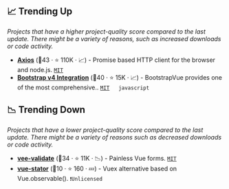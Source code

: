 ## 📈 Trending Up

_Projects that have a higher project-quality score compared to the last update. There might be a variety of reasons, such as increased downloads or code activity._

- <b><a href="https://github.com/axios/axios">Axios</a></b> (🥇43 ·  ⭐ 110K · 📈) - Promise based HTTP client for the browser and node.js. <code><a href="http://bit.ly/34MBwT8">MIT</a></code> <code><img src="https://img.shields.io/badge/Vue-2-green.svg" style="display:inline;" width="13" height="13"></code> <code><img src="https://img.shields.io/badge/Vue-3-green.svg" style="display:inline;" width="13" height="13"></code>
- <b><a href="https://github.com/bootstrap-vue/bootstrap-vue">Bootstrap v4 Integration</a></b> (🥈40 ·  ⭐ 15K · 📈) - BootstrapVue provides one of the most comprehensive.. <code><a href="http://bit.ly/34MBwT8">MIT</a></code> <code><img src="https://img.shields.io/badge/Vue-2-green.svg" style="display:inline;" width="13" height="13"></code> <code>javascript</code>

## 📉 Trending Down

_Projects that have a lower project-quality score compared to the last update. There might be a variety of reasons such as decreased downloads or code activity._

- <b><a href="https://github.com/logaretm/vee-validate">vee-validate</a></b> (🥇34 ·  ⭐ 11K · 📉) - Painless Vue forms. <code><a href="http://bit.ly/34MBwT8">MIT</a></code>
- <b><a href="https://github.com/galvez/vue-stator">vue-stator</a></b> (🥉10 ·  ⭐ 160 · 💤) - Vuex alternative based on Vue.observable(). <code>❗Unlicensed</code>

